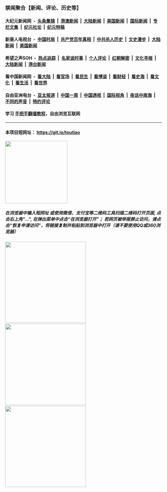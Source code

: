 ### 禁闻聚合【新闻、评论、历史等】

#### 大纪元新闻网 &nbsp;-&nbsp; [头条集锦](indexes/E头条集锦.md?t=03032302) &nbsp;|&nbsp; [港澳新闻](indexes/E港澳新闻.md?t=03032302)  &nbsp;|&nbsp; [大陆新闻](indexes/E大陆新闻.md?t=03032302) &nbsp;|&nbsp; [美国新闻](indexes/E美国新闻.md?t=03032302) &nbsp;|&nbsp; [国际新闻](indexes/E国际新闻.md?t=03032302) &nbsp;|&nbsp; [专栏文集](indexes/E专栏文集.md?t=03032302) &nbsp;|&nbsp; [纪元社论](indexes/E纪元社论.md?t=03032302) &nbsp;|&nbsp; [纪元特稿](indexes/E纪元特稿.md?t=03032302) 

#### 新唐人电视台 &nbsp;-&nbsp; [中国时局](indexes/N中国时局.md?t=03032302) &nbsp;|&nbsp; [共产党百年真相](indexes/N共产党百年真相.md?t=03032302) &nbsp;|&nbsp; [中共杀人历史](indexes/N中共杀人历史.md?t=03032302) &nbsp;|&nbsp; [文史漫步](indexes/N文史漫步.md?t=03032302) &nbsp;|&nbsp; [大陆新闻](indexes/N大陆新闻.md?t=03032302) &nbsp;|&nbsp; [美国新闻](indexes/N美国新闻.md?t=03032302)

#### 希望之声SOH &nbsp;-&nbsp; [热点追踪](indexes/H热点追踪.md?t=03032302) &nbsp;|&nbsp; [名家谈时事](indexes/H名家谈时事.md?t=03032302) &nbsp;|&nbsp; [个人评论](indexes/H个人评论.md?t=03032302)  &nbsp;|&nbsp; [红朝解密](indexes/H红朝解密.md?t=03032302) &nbsp;|&nbsp; [文化寻根](indexes/H文化寻根.md?t=03032302) &nbsp;|&nbsp; [大陆新闻](indexes/H大陆新闻.md?t=03032302) &nbsp;|&nbsp; [港台新闻](indexes/H港台新闻.md?t=03032302)

#### 看中国新闻网 &nbsp;-&nbsp; [看大陆](indexes/S看大陆.md?t=03032302) &nbsp;|&nbsp; [看官场](indexes/S看官场.md?t=03032302) &nbsp;|&nbsp; [看民生](indexes/S看民生.md?t=03032302)  &nbsp;|&nbsp; [看博谈](indexes/S看博谈.md?t=03032302) &nbsp;|&nbsp; [看财经](indexes/S看财经.md?t=03032302) &nbsp;|&nbsp; [看史海](indexes/S看史海.md?t=03032302) &nbsp;|&nbsp; [看文化](indexes/S看文化.md?t=03032302) &nbsp;|&nbsp; [看生活](indexes/S看生活.md?t=03032302) &nbsp;|&nbsp; [看世界](indexes/S看世界.md?t=03032302)

#### 自由亚洲电台 &nbsp;-&nbsp; [亚太报道](indexes/R亚太报道.md?t=03032302) &nbsp;|&nbsp; [中国一周](indexes/R中国一周.md?t=03032302) &nbsp;|&nbsp; [中国透视](indexes/R中国透视.md?t=03032302)  &nbsp;|&nbsp; [国际视角](indexes/R国际视角.md?t=03032302) &nbsp;|&nbsp; [夜话中南海](indexes/R夜话中南海.md?t=03032302) &nbsp;|&nbsp; [不同的声音](indexes/R不同的声音.md?t=03032302) &nbsp;|&nbsp; [特约评论](indexes/R特约评论.md?t=03032302)

#### 学习 [手把手翻墙教程](https://github.com/gfw-breaker/guides/wiki)，自由浏览互联网

----

#### 本项目短网址： https://git.io/toutiao
<img src="https://raw.githubusercontent.com/gfw-breaker/banned-news/master/scripts/img/qr.png" width="200px"/>  

##### 在浏览器中输入短网址 或使用微信、支付宝等二维码工具扫描二维码打开页面, 点击右上角"...", 在弹出菜单中点击“在浏览器打开”； 若网页被举报禁止访问，请点击“恢复申请访问”，将链接复制并粘贴到浏览器中打开（请不要使用QQ或360浏览器）

<img src="https://raw.githubusercontent.com/gfw-breaker/banned-news/master/scripts/img/1.png" width="260px"/> &nbsp; <img src="https://raw.githubusercontent.com/gfw-breaker/banned-news/master/scripts/img/2.png" width="260px"/> &nbsp; <img src="https://raw.githubusercontent.com/gfw-breaker/banned-news/master/scripts/img/3.png" width="260px"/>
